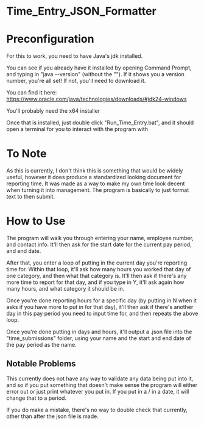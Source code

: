 # Time_Entry_JSON_Formatter

# Preconfiguration

For this to work, you need to have Java's jdk installed. 

You can see if you already have it installed by opening Command Prompt, and typing in "java --version" (without the ""). If it shows you a version number, you're all set! If not, you'll need to download it.

You can find it here:
https://www.oracle.com/java/technologies/downloads/#jdk24-windows

You'll probably need the x64 installer

Once that is installed, just double click "Run_Time_Entry.bat", and it should open a terminal for you to interact with the program with

# To Note

As this is currently, I don't think this is something that would be widely useful, however it does produce a standardized looking document for reporting time. It was made as a way to make my own time look decent when turning it into management. The program is basically to just format text to then submit. 

# How to Use

The program will walk you through entering your name, employee number, and contact info. It'll then ask for the start date for the current pay period, and end date.

After that, you enter a loop of putting in the current day you're reporting time for. Within that loop, it'll ask how many hours you worked that day of one category, and then what that category is. It'll then ask if there's any more time to report for that day, and if you type in Y, it'll ask again how many hours, and what category it should be in.

Once you're done reporting hours for a specific day (by putting in N when it asks if you have more to put in for that day), it'll then ask if there's another day in this pay period you need to input time for, and then repeats the above loop.

Once you're done putting in days and hours, it'll output a .json file into the "time_submissions" folder, using your name and the start and end date of the pay period as the name.

## Notable Problems

This currently does not have any way to validate any data being put into it, and so if you put something that doesn't make sense the program will either error out or just print whatever you put in. If you put in a / in a date, it will change that to a period.

If you do make a mistake, there's no way to double check that currently, other than after the json file is made. 
